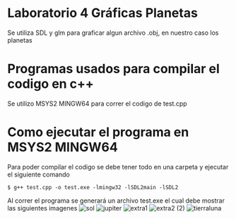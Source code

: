 # Laboratorio 4 Gráficas Planetas
Se utiliza SDL y glm para graficar algun archivo .obj, en nuestro caso los planetas
# Programas usados para compilar el codigo en c++
Se utilizo MSYS2 MINGW64 para correr el codigo de test.cpp
# Como ejecutar el programa en MSYS2 MINGW64
Para poder compilar el codigo se debe tener todo en una carpeta y ejecutar el siguiente comando
```shell
$ g++ test.cpp -o test.exe -lmingw32 -lSDL2main -lSDL2
```
Al correr el programa se generará un archivo test.exe el cual debe mostrar las siguientes imagenes 
![sol](https://github.com/GarciaAlegria/Laboratorio4_planetas/assets/84537086/c5d782ab-603c-4b19-a376-5b730ee0bfcd)
![jupiter](https://github.com/GarciaAlegria/Laboratorio4_planetas/assets/84537086/16d04902-97d0-4c00-b495-390121f279c3)
![extra1](https://github.com/GarciaAlegria/Laboratorio4_planetas/assets/84537086/766169a5-be76-477d-97ae-49e9f1283b19)
![extra2 (2)](https://github.com/GarciaAlegria/Laboratorio4_planetas/assets/84537086/2e107a30-ce3a-4431-96be-39a2ebc91832)
![tierraluna](https://github.com/GarciaAlegria/Laboratorio4_planetas/assets/84537086/639e2967-a5c5-4803-9dd5-368922826b73)


